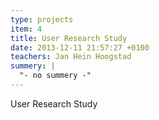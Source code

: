 ```yaml
---
type: projects
item: 4
title: User Research Study
date: 2013-12-11 21:57:27 +0100
teachers: Jan Hein Hoogstad
summery: |
  "- no summery -" 
---
```

User Research Study